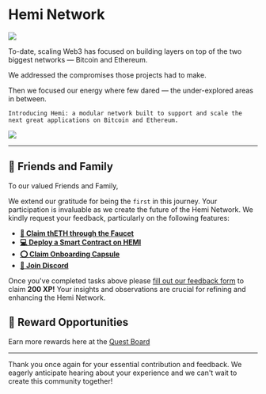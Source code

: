 # Hemi Network

![](https://archbee-image-uploads.s3.amazonaws.com/P3jZYg6ia8u4bfG9Eix0B/JFgdrC-nytvytP66yky6U\_hemi-garagedr.jpg)

To-date, scaling Web3 has focused on building layers on top of the two biggest networks — Bitcoin and Ethereum.

We addressed the compromises those projects had to make.

Then we focused our energy where few dared — the under-explored areas in between.

`Introducing Hemi: a modular network built to support and scale the next great applications on Bitcoin and Ethereum.`

![](https://archbee-image-uploads.s3.amazonaws.com/P3jZYg6ia8u4bfG9Eix0B/aFicVK1AcTa5U9QtNbryQ\_hemispheresinfographicgrey.png)

***

## 👋 Friends and Family

To our valued Friends and Family,

We extend our gratitude for being the `first` in this journey. Your participation is invaluable as we create the future of the Hemi Network. We kindly request your feedback, particularly on the following features:

* [**🚰 Claim thETH through the Faucet**](https://zealy.io/cw/hemixyz/questboard/bf9634d8-1e3c-4fdb-af3b-a5a17ec05e31/9d951b3b-bb81-46ad-88c0-78333576353f)
* [**💻 Deploy a Smart Contract on HEMI**](https://zealy.io/cw/hemixyz/questboard/bf9634d8-1e3c-4fdb-af3b-a5a17ec05e31/f1417d83-9b33-43eb-85a4-4a5254347c8e)
* [**⭕ Claim Onboarding Capsule**](https://zealy.io/cw/hemixyz/questboard/bf9634d8-1e3c-4fdb-af3b-a5a17ec05e31/013b62ec-ac5a-49d4-9590-fb9931bf0958)
* [**👥 Join Discord**](https://zealy.io/cw/hemixyz/questboard/admin/8c01ac05-b491-4af8-9170-c2d952cb2da0)

Once you've completed tasks above please [fill out our feedback form](https://zealy.io/cw/hemixyz/questboard/bf9634d8-1e3c-4fdb-af3b-a5a17ec05e31/efb85e9e-7690-40b1-90d1-c8f42477cbce) to claim **200 XP!** Your insights and observations are crucial for refining and enhancing the Hemi Network.

## **🎉 Reward Opportunities**

Earn more rewards here at the [Quest Board](https://zealy.io/cw/hemixyz/questboard)

***

Thank you once again for your essential contribution and feedback. We eagerly anticipate hearing about your experience and we can't wait to create this community together!
